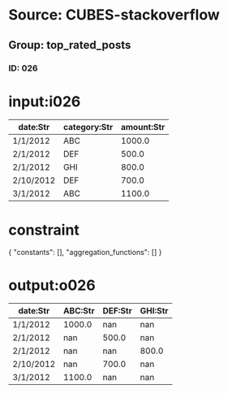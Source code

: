 # Source: CUBES-stackoverflow
## Group: top_rated_posts
### ID: 026

# input:i026

| date:Str | category:Str | amount:Str |
|---|---|---|
| 1/1/2012 | ABC | 1000.0 |
| 2/1/2012 | DEF | 500.0 |
| 2/1/2012 | GHI | 800.0 |
| 2/10/2012 | DEF | 700.0 |
| 3/1/2012 | ABC | 1100.0 |

# constraint

{
  "constants": [],
  "aggregation_functions": []
}

# output:o026

| date:Str | ABC:Str | DEF:Str | GHI:Str |
|---|---|---|---|
| 1/1/2012 | 1000.0 | nan | nan |
| 2/1/2012 | nan | 500.0 | nan |
| 2/1/2012 | nan | nan | 800.0 |
| 2/10/2012 | nan | 700.0 | nan |
| 3/1/2012 | 1100.0 | nan | nan |

